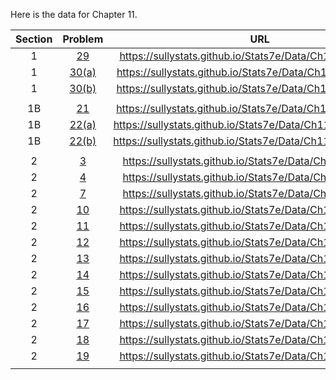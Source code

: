 Here is the data for Chapter 11.

|Section|Problem|URL|
|:---:|:---:|:---:|
|1|[29](https://sullystats.github.io/Stats7e/Data/Ch11/11_1_29.csv)|<a>https://sullystats.github.io/Stats7e/Data/Ch11/11_1_29.csv</a><br/>|
|1|[30(a)](https://sullystats.github.io/Stats7e/Data/Ch11/11_1_30a.csv)|<a>https://sullystats.github.io/Stats7e/Data/Ch11/11_1_30a.csv</a><br/>|
|1|[30(b)](https://sullystats.github.io/Stats7e/Data/Ch11/11_1_30b.csv)|<a>https://sullystats.github.io/Stats7e/Data/Ch11/11_1_30b.csv</a><br/>|
| | |
|1B|[21](https://sullystats.github.io/Stats7e/Data/Ch11/11_1B_21.csv)|<a>https://sullystats.github.io/Stats7e/Data/Ch11/11_1B_21.csv</a><br/>|
|1B|[22(a)](https://sullystats.github.io/Stats7e/Data/Ch11/11_1B_22a.csv)|<a>https://sullystats.github.io/Stats7e/Data/Ch11/11_1B_22a.csv</a><br/>|
|1B|[22(b)](https://sullystats.github.io/Stats7e/Data/Ch11/11_1B_22b.csv)|<a>https://sullystats.github.io/Stats7e/Data/Ch11/11_1B_22b.csv</a><br/>|
| | |
|2|[3](https://sullystats.github.io/Stats7e/Data/Ch11/11_2_3.csv)|<a>https://sullystats.github.io/Stats7e/Data/Ch11/11_2_3.csv</a><br/>|
|2|[4](https://sullystats.github.io/Stats7e/Data/Ch11/11_2_4.csv)|<a>https://sullystats.github.io/Stats7e/Data/Ch11/11_2_4.csv</a><br/>|
|2|[7](https://sullystats.github.io/Stats7e/Data/Ch11/11_2_7.csv)|<a>https://sullystats.github.io/Stats7e/Data/Ch11/11_2_7.csv</a><br/>|
|2|[10](https://sullystats.github.io/Stats7e/Data/Ch11/11_2_10.csv)|<a>https://sullystats.github.io/Stats7e/Data/Ch11/11_2_10.csv</a><br/>|
|2|[11](https://sullystats.github.io/Stats7e/Data/Ch11/11_2_11.csv)|<a>https://sullystats.github.io/Stats7e/Data/Ch11/11_2_11.csv</a><br/>|
|2|[12](https://sullystats.github.io/Stats7e/Data/Ch11/11_2_12.csv)|<a>https://sullystats.github.io/Stats7e/Data/Ch11/11_2_12.csv</a><br/>|
|2|[13](https://sullystats.github.io/Stats7e/Data/Ch11/11_2_13.csv)|<a>https://sullystats.github.io/Stats7e/Data/Ch11/11_2_13.csv</a><br/>|
|2|[14](https://sullystats.github.io/Stats7e/Data/Ch11/11_2_14.csv)|<a>https://sullystats.github.io/Stats7e/Data/Ch11/11_2_14.csv</a><br/>|
|2|[15](https://sullystats.github.io/Stats7e/Data/Ch11/11_2_15.csv)|<a>https://sullystats.github.io/Stats7e/Data/Ch11/11_2_15.csv</a><br/>|
|2|[16](https://sullystats.github.io/Stats7e/Data/Ch11/11_2_16.csv)|<a>https://sullystats.github.io/Stats7e/Data/Ch11/11_2_16.csv</a><br/>|
|2|[17](https://sullystats.github.io/Stats7e/Data/Ch11/11_2_17.csv)|<a>https://sullystats.github.io/Stats7e/Data/Ch11/11_2_17.csv</a><br/>|
|2|[18](https://sullystats.github.io/Stats7e/Data/Ch11/11_2_18.csv)|<a>https://sullystats.github.io/Stats7e/Data/Ch11/11_2_18.csv</a><br/>|
|2|[19](https://sullystats.github.io/Stats7e/Data/Ch11/11_2_19.csv)|<a>https://sullystats.github.io/Stats7e/Data/Ch11/11_2_19.csv</a><br/>|
| | |
